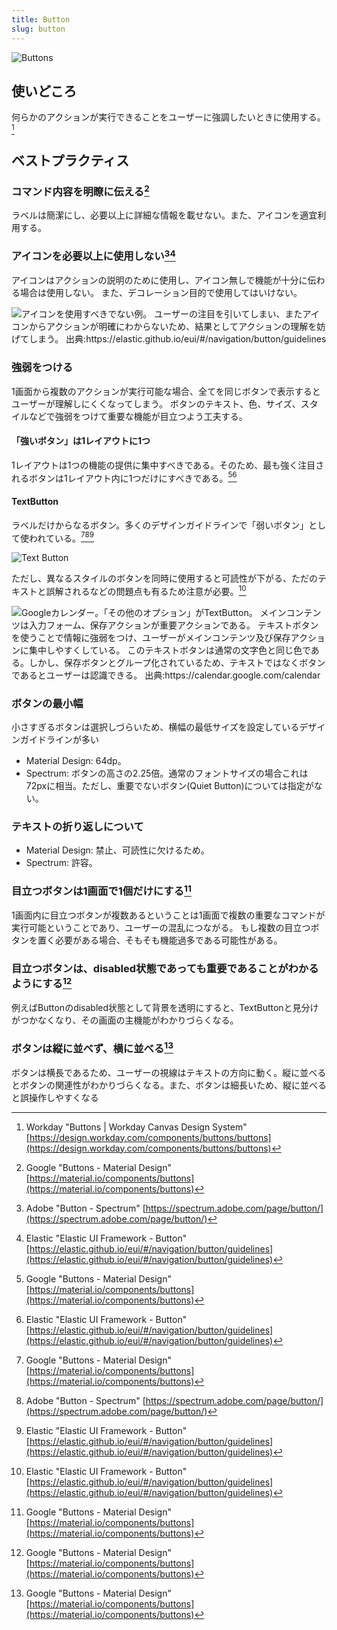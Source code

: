 ```yaml
---
title: Button
slug: button
---
```


![Buttons](sample:/samples/component/button/buttons)

## 使いどころ

何らかのアクションが実行できることをユーザーに強調したいときに使用する。[^workday_canvas]

## ベストプラクティス

### コマンド内容を明瞭に伝える[^material_design]

ラベルは簡潔にし、必要以上に詳細な情報を載せない。また、アイコンを適宜利用する。

### アイコンを必要以上に使用しない[^spectrum][^elastic_ui]

アイコンはアクションの説明のために使用し、アイコン無しで機能が十分に伝わる場合は使用しない。
また、デコレーション目的で使用してはいけない。

![](/component/button/button-elastic_ui-bad_icon_usage.png "
    アイコンを使用すべきでない例。
    ユーザーの注目を引いてしまい、またアイコンからアクションが明確にわからないため、結果としてアクションの理解を妨げてしまう。
    出典:https://elastic.github.io/eui/#/navigation/button/guidelines
")

### 強弱をつける

1画面から複数のアクションが実行可能な場合、全てを同じボタンで表示するとユーザーが理解しにくくなってしまう。
ボタンのテキスト、色、サイズ、スタイルなどで強弱をつけて重要な機能が目立つよう工夫する。

#### 「強いボタン」は1レイアウトに1つ

1レイアウトは1つの機能の提供に集中すべきである。そのため、最も強く注目されるボタンは1レイアウト内に1つだけにすべきである。[^material_design][^elastic_ui]

#### TextButton

ラベルだけからなるボタン。多くのデザインガイドラインで「弱いボタン」として使われている。[^material_design][^spectrum][^elastic_ui]

![Text Button](sample:/samples/component/button/textbutton)

ただし、異なるスタイルのボタンを同時に使用すると可読性が下がる、ただのテキストと誤解されるなどの問題点も有るため注意が必要。[^elastic_ui]

![](/component/button/button-google_calendar-text_button.png "
    Googleカレンダー。「その他のオプション」がTextButton。
    メインコンテンツは入力フォーム、保存アクションが重要アクションである。
    テキストボタンを使うことで情報に強弱をつけ、ユーザーがメインコンテンツ及び保存アクションに集中しやすくしている。
    このテキストボタンは通常の文字色と同じ色である。しかし、保存ボタンとグループ化されているため、テキストではなくボタンであるとユーザーは認識できる。
    出典:https://calendar.google.com/calendar
")


### ボタンの最小幅
小さすぎるボタンは選択しづらいため、横幅の最低サイズを設定しているデザインガイドラインが多い
- Material Design: 64dp。
- Spectrum: ボタンの高さの2.25倍。通常のフォントサイズの場合これは72pxに相当。ただし、重要でないボタン(Quiet Button)については指定がない。

### テキストの折り返しについて
- Material Design: 禁止、可読性に欠けるため。
- Spectrum: 許容。

### 目立つボタンは1画面で1個だけにする[^material_design]
1画面内に目立つボタンが複数あるということは1画面で複数の重要なコマンドが実行可能ということであり、ユーザーの混乱につながる。
もし複数の目立つボタンを置く必要がある場合、そもそも機能過多である可能性がある。

### 目立つボタンは、disabled状態であっても重要であることがわかるようにする[^material_design]
例えばButtonのdisabled状態として背景を透明にすると、TextButtonと見分けがつかなくなり、その画面の主機能がわかりづらくなる。

### ボタンは縦に並べず、横に並べる[^material_design]
ボタンは横長であるため、ユーザーの視線はテキストの方向に動く。縦に並べるとボタンの関連性がわかりづらくなる。また、ボタンは細長いため、縦に並べると誤操作しやすくなる

[^material_design]: Google "Buttons - Material Design" [https://material.io/components/buttons](https://material.io/components/buttons)
[^workday_canvas]: Workday "Buttons | Workday Canvas Design System" [https://design.workday.com/components/buttons/buttons](https://design.workday.com/components/buttons/buttons)
[^workday_canvas_textbutton]: Workday "Text Buttons | Workday Canvas Design System" [https://design.workday.com/components/buttons/text-buttons](https://design.workday.com/components/buttons/text-buttons)
[^spectrum]: Adobe "Button - Spectrum" [https://spectrum.adobe.com/page/button/](https://spectrum.adobe.com/page/button/)
[^elastic_ui]:  Elastic "Elastic UI Framework - Button" [https://elastic.github.io/eui/#/navigation/button/guidelines](https://elastic.github.io/eui/#/navigation/button/guidelines)
